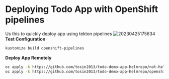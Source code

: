 # Deploying Todo App with OpenShift pipelines
Us this to quickly deploy app using tekton pipelines
![20230425175634](https://i.imgur.com/VvpIfT8.png)
**Test Configuration**
```bash
kustomize build openshift-pipelines
```

**Deploy App Remotely**
```bash 
oc apply -k https://github.com/tosin2013/todo-demo-app-helmrepo/not-helm
oc apply -k https://github.com/tosin2013/todo-demo-app-helmrepo/openshift-pipelines
```